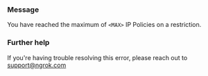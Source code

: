 
### Message
You have reached the maximum of <code>&lt;MAX&gt;</code> IP Policies on a restriction.

### Further help
If you're having trouble resolving this error, please reach out to [support@ngrok.com](mailto:support@ngrok.com?subject=Help%20with%20ERR_NGROK_1800)

